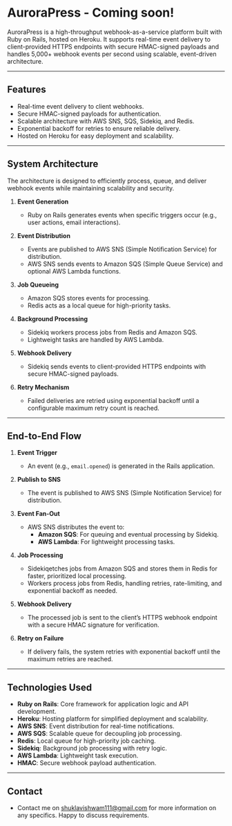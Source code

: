 # AuroraPress - Coming soon!

AuroraPress is a high-throughput webhook-as-a-service platform built with Ruby on Rails, hosted on Heroku. It supports real-time event delivery to client-provided HTTPS endpoints with secure HMAC-signed payloads and handles 5,000+ webhook events per second using scalable, event-driven architecture.

---

## Features
- Real-time event delivery to client webhooks.
- Secure HMAC-signed payloads for authentication.
- Scalable architecture with AWS SNS, SQS, Sidekiq, and Redis.
- Exponential backoff for retries to ensure reliable delivery.
- Hosted on Heroku for easy deployment and scalability.

---

## **System Architecture**

The architecture is designed to efficiently process, queue, and deliver webhook events while maintaining scalability and security.

1. **Event Generation**
   - Ruby on Rails generates events when specific triggers occur (e.g., user actions, email interactions).

2. **Event Distribution**
   - Events are published to AWS SNS (Simple Notification Service) for distribution.
   - AWS SNS sends events to Amazon SQS (Simple Queue Service) and optional AWS Lambda functions.

3. **Job Queueing**
   - Amazon SQS stores events for processing.
   - Redis acts as a local queue for high-priority tasks.

4. **Background Processing**
   - Sidekiq workers process jobs from Redis and Amazon SQS.
   - Lightweight tasks are handled by AWS Lambda.

5. **Webhook Delivery**
   - Sidekiq sends events to client-provided HTTPS endpoints with secure HMAC-signed payloads.

6. **Retry Mechanism**
   - Failed deliveries are retried using exponential backoff until a configurable maximum retry count is reached.
  
---

## **End-to-End Flow**

1. **Event Trigger**
   - An event (e.g., `email.opened`) is generated in the Rails application.

2. **Publish to SNS**
   - The event is published to AWS SNS (Simple Notification Service) for distribution.

3. **Event Fan-Out**
   - AWS SNS distributes the event to:
     - **Amazon SQS**: For queuing and eventual processing by Sidekiq.
     - **AWS Lambda**: For lightweight processing tasks.

4. **Job Processing**
   - Sidekiqetches jobs from Amazon SQS and stores them in Redis for faster, prioritized local processing.
   - Workers process jobs from Redis, handling retries, rate-limiting, and exponential backoff as needed.

5. **Webhook Delivery**
   - The processed job is sent to the client’s HTTPS webhook endpoint with a secure HMAC signature for verification.

6. **Retry on Failure**
   - If delivery fails, the system retries with exponential backoff until the maximum retries are reached.

---

## **Technologies Used**

- **Ruby on Rails**: Core framework for application logic and API development.
- **Heroku**: Hosting platform for simplified deployment and scalability.
- **AWS SNS**: Event distribution for real-time notifications.
- **AWS SQS**: Scalable queue for decoupling job processing.
- **Redis**: Local queue for high-priority job caching.
- **Sidekiq**: Background job processing with retry logic.
- **AWS Lambda**: Lightweight task execution.
- **HMAC**: Secure webhook payload authentication.

---

## **Contact**
 - Contact me on shuklavishwam111@gmail.com for more information on any specifics. Happy to discuss requirements.
